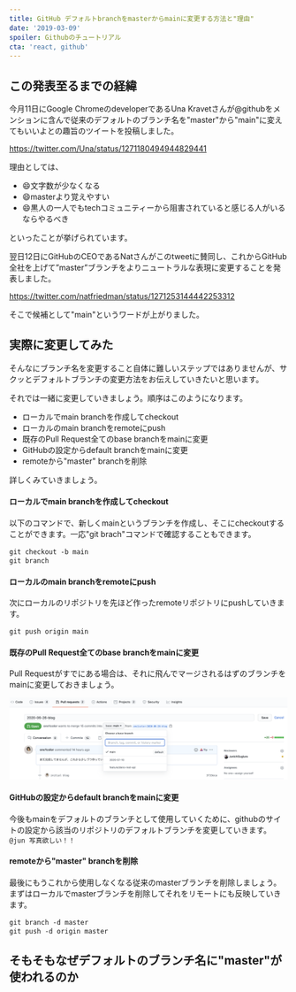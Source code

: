 ```yaml
---
title: GitHub デフォルトbranchをmasterからmainに変更する方法と"理由"
date: '2019-03-09'
spoiler: Githubのチュートリアル
cta: 'react, github'
---
```



## この発表至るまでの経緯
今月11日にGoogle ChromeのdeveloperであるUna Kravetさんが@githubをメンションに含んで従来のデフォルトのブランチ名を"master"から"main"に変えてもいいよとの趣旨のツイートを投稿しました。

https://twitter.com/Una/status/1271180494944829441

理由としては、

* 😄文字数が少なくなる
* 😄masterより覚えやすい
* 😄黒人の一人でもtechコミュニティーから阻害されていると感じる人がいるならやるべき

といったことが挙げられています。

翌日12日にGitHubのCEOであるNatさんがこのtweetに賛同し、これからGitHub全社を上げて”master”ブランチをよりニュートラルな表現に変更することを発表しました。

https://twitter.com/natfriedman/status/1271253144442253312

そこで候補として"main"というワードが上がりました。

## 実際に変更してみた

そんなにブランチ名を変更すること自体に難しいステップではありませんが、サクッとデフォルトブランチの変更方法をお伝えしていきたいと思います。

それでは一緒に変更していきましょう。順序はこのようになります。

* ローカルでmain branchを作成してcheckout
* ローカルのmain branchをremoteにpush
* 既存のPull Request全てのbase branchをmainに変更
* GitHubの設定からdefault branchをmainに変更
* remoteから"master" branchを削除

詳しくみていきましょう。

#### ローカルでmain branchを作成してcheckout
以下のコマンドで、新しくmainというブランチを作成し、そこにcheckoutすることができます。一応"git brach"コマンドで確認することもできます。
```console
git checkout -b main
git branch
```
#### ローカルのmain branchをremoteにpush
次にローカルのリポジトリを先ほど作ったremoteリポジトリにpushしていきます。
```console
git push origin main
```
#### 既存のPull Request全てのbase branchをmainに変更
Pull Requestがすでにある場合は、それに飛んでマージされるはずのブランチをmainに変更しておきましょう。

![このような画面になります。](./picture1.png)
#### GitHubの設定からdefault branchをmainに変更
今後もmainをデフォルトのブランチとして使用していくために、githubのサイトの設定から該当のリポジトリのデフォルトブランチを変更していきます。
`@jun 写真欲しい！！`

#### remoteから"master" branchを削除
最後にもうこれから使用しなくなる従来のmasterブランチを削除しましょう。まずはローカルでmasterブランチを削除してそれをリモートにも反映していきます。
```console
git branch -d master
git push -d origin master
```
## そもそもなぜデフォルトのブランチ名に"master"が使われるのか
  